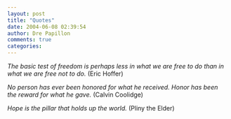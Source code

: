```yaml
---
layout: post
title: "Quotes"
date: 2004-06-08 02:39:54
author: Dre Papillon
comments: true
categories: 
---
```



*The basic test of freedom is perhaps less in what we are free to do than in what we are free not to do.*  (Eric Hoffer)

*No person has ever been honored for what he received. Honor has been the reward for what he gave.*  (Calvin Coolidge)

*Hope is the pillar that holds up the world.*  (Pliny the Elder)